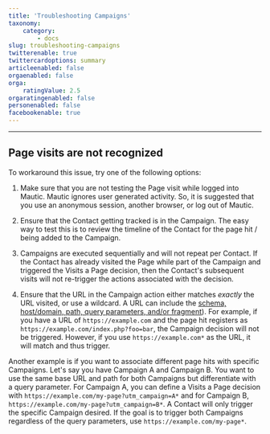 ```yaml
---
title: 'Troubleshooting Campaigns'
taxonomy:
    category:
        - docs
slug: troubleshooting-campaigns
twitterenable: true
twittercardoptions: summary
articleenabled: false
orgaenabled: false
orga:
    ratingValue: 2.5
orgaratingenabled: false
personenabled: false
facebookenable: true
---
```


---------------------
## Page visits are not recognized

To workaround this issue, try one of the following options:

1. Make sure that you are not testing the Page visit while logged into Mautic. Mautic ignores user generated activity. So, it is suggested that you use an anonymous session, another browser, or log out of Mautic.

2) Ensure that the Contact getting tracked is in the Campaign. The easy way to test this is to review the timeline of the Contact for the page hit / being added to the Campaign.

3) Campaigns are executed sequentially and will not repeat per Contact. If the Contact has already visited the Page while part of the Campaign and triggered the Visits a Page decision, then the Contact's subsequent visits will not re-trigger the actions associated with the decision.

4) Ensure that the URL in the Campaign action either matches _exactly_ the URL visited, or use a wildcard. A URL can include the [schema, host/domain, path, query parameters, and/or fragment][url]). For example, if you have a URL of `https://example.com` and the page hit registers as `https://example.com/index.php?foo=bar`, the Campaign decision will not be triggered. However, if you use `https://example.com*` as the URL, it will match and thus trigger.

Another example is if you want to associate different page hits with specific Campaigns. Let's say you have Campaign A and Campaign B. You want to use the same base URL and path for both Campaigns but differentiate with a query parameter.  For Campaign A, you can define a Visits a Page decision with `https://example.com/my-page?utm_campaign=A*` and for Campaign B, `https://example.com/my-page?utm_campaign=B*`. A Contact will only trigger the specific Campaign desired. If the goal is to trigger both Campaigns regardless of the query parameters, use `https://example.com/my-page*`.

[url]: <https://en.wikipedia.org/wiki/Uniform_Resource_Locator>
